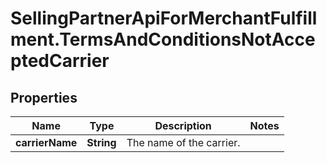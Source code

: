 # SellingPartnerApiForMerchantFulfillment.TermsAndConditionsNotAcceptedCarrier

## Properties

Name | Type | Description | Notes
------------ | ------------- | ------------- | -------------
**carrierName** | **String** | The name of the carrier. | 


